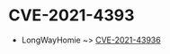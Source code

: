 # CVE-2021-4393

* LongWayHomie ~> [CVE-2021-43936](https://www.alice-snow.ru/2021/database/cve-2021-4393/cve-2021-43936-longwayhomie)